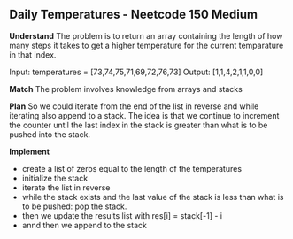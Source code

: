 ## Daily Temperatures - Neetcode 150 Medium
**Understand**
The problem is to return an array containing the length of how many steps it takes to get a higher temperature for the current temparature in that index.

Input: temperatures = [73,74,75,71,69,72,76,73]
Output: [1,1,4,2,1,1,0,0]

**Match**
The problem involves knowledge from arrays and stacks

**Plan**
So we could iterate from the end of the list in reverse and while iterating also append to a stack. The idea is that we continue to increment the counter until the last index in the stack is greater than what is to be pushed into the stack.

**Implement**
- create a list of zeros equal to the length of the temperatures
- initialize the stack
- iterate the list in reverse
- while the stack exists and the last value of the stack is less than what is to be pushed: pop the stack.
- then we update the results list with res[i] = stack[-1] - i
- annd then we append to the stack